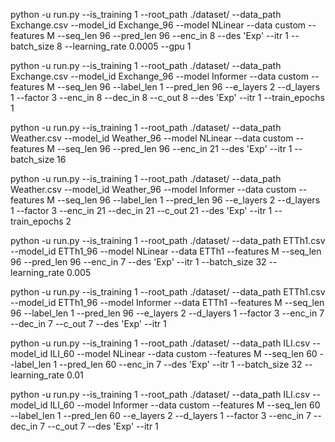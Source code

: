 python -u run.py --is_training 1 --root_path ./dataset/ --data_path Exchange.csv --model_id Exchange_96 --model NLinear --data custom --features M --seq_len 96 --pred_len 96 --enc_in 8 --des 'Exp' --itr 1 --batch_size 8 --learning_rate 0.0005 --gpu 1

python -u run.py --is_training 1 --root_path ./dataset/ --data_path Exchange.csv --model_id Exchange_96 --model Informer --data custom --features M --seq_len 96 --label_len 1 --pred_len 96 --e_layers 2 --d_layers 1 --factor 3 --enc_in 8 --dec_in 8 --c_out 8 --des 'Exp' --itr 1 --train_epochs 1

python -u run.py --is_training 1 --root_path ./dataset/ --data_path Weather.csv --model_id Weather_96 --model NLinear --data custom --features M --seq_len 96 --pred_len 96 --enc_in 21 --des 'Exp' --itr 1 --batch_size 16

python -u run.py --is_training 1 --root_path ./dataset/ --data_path Weather.csv --model_id Weather_96 --model Informer --data custom --features M --seq_len 96 --label_len 1 --pred_len 96 --e_layers 2 --d_layers 1 --factor 3 --enc_in 21 --dec_in 21 --c_out 21 --des 'Exp' --itr 1 --train_epochs 2

python -u run.py --is_training 1 --root_path ./dataset/ --data_path ETTh1.csv --model_id ETTh1_96 --model NLinear --data ETTh1 --features M --seq_len 96 --pred_len 96 --enc_in 7 --des 'Exp' --itr 1 --batch_size 32 --learning_rate 0.005

python -u run.py --is_training 1 --root_path ./dataset/ --data_path ETTh1.csv --model_id ETTh1_96 --model Informer --data ETTh1 --features M --seq_len 96 --label_len 1 --pred_len 96 --e_layers 2 --d_layers 1 --factor 3 --enc_in 7 --dec_in 7 --c_out 7 --des 'Exp' --itr 1

python -u run.py --is_training 1 --root_path ./dataset/ --data_path ILI.csv --model_id ILI_60 --model NLinear --data custom --features M --seq_len 60 --label_len 1 --pred_len 60 --enc_in 7 --des 'Exp' --itr 1 --batch_size 32 --learning_rate 0.01

python -u run.py --is_training 1 --root_path ./dataset/ --data_path ILI.csv --model_id ILI_60 --model Informer --data custom --features M --seq_len 60 --label_len 1 --pred_len 60 --e_layers 2 --d_layers 1 --factor 3 --enc_in 7 --dec_in 7 --c_out 7 --des 'Exp' --itr 1